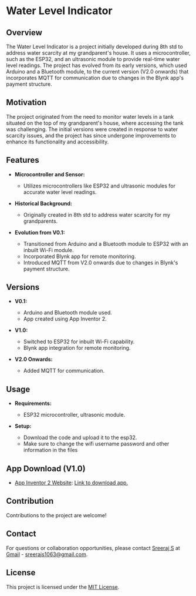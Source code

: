 # Water Level Indicator

## Overview

The Water Level Indicator is a project initially developed during 8th std to address water scarcity at my grandparent's house. It uses a microcontroller, such as the ESP32, and an ultrasonic module to provide real-time water level readings. The project has evolved from its early versions, which used Arduino and a Bluetooth module, to the current version (V2.0 onwards) that incorporates MQTT for communication due to changes in the Blynk app's payment structure.

## Motivation

The project originated from the need to monitor water levels in a tank situated on the top of my grandparent's house, where accessing the tank was challenging. The initial versions were created in response to water scarcity issues, and the project has since undergone improvements to enhance its functionality and accessibility.

## Features

- **Microcontroller and Sensor:**
  - Utilizes microcontrollers like ESP32 and ultrasonic modules for accurate water level readings.

- **Historical Background:**
  - Originally created in 8th std to address water scarcity for my grandparents.

- **Evolution from V0.1:**
  - Transitioned from Arduino and a Bluetooth module to ESP32 with an inbuilt Wi-Fi module.
  - Incorporated Blynk app for remote monitoring.
  - Introduced MQTT from V2.0 onwards due to changes in Blynk's payment structure.

## Versions

- **V0.1:**
  - Arduino and Bluetooth module used.
  - App created using App Inventor 2.

- **V1.0:**
  - Switched to ESP32 for inbuilt Wi-Fi capability.
  - Blynk app integration for remote monitoring.
    
- **V2.0 Onwards:**
  - Added MQTT for communication.

## Usage

- **Requirements:**
  - ESP32 microcontroller, ultrasonic module.

- **Setup:**
  - Download the code and upload it to the esp32.
  - Make sure to change the wifi username password and other information in the files

## App Download (V1.0)

- [App Inventor 2 Website](https://appinventor.mit.edu/): [Link to download app.](http://ai2.appinventor.mit.edu/#5388123997077504)

## Contribution

Contributions to the project are welcome! 

## Contact

For questions or collaboration opportunities, please contact [Sreeraj S](https://github.com/sreeraj-s) at [Gmail](sreerajs1063@gmail.com) - sreerajs1063@gmail.com.

## License

This project is licensed under the [MIT License](LICENSE).
